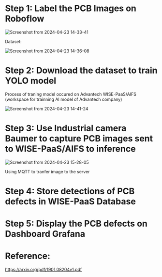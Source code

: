 # Step 1: Label the PCB Images on Roboflow

![Screenshot from 2024-04-23 14-33-41](https://github.com/Duc0509Ngo/PCB-defects-detection/assets/97351010/695850c6-76bc-4a5c-a81d-703d89826aeb)

Dataset:

![Screenshot from 2024-04-23 14-36-08](https://github.com/Duc0509Ngo/PCB-defects-detection/assets/97351010/f2a6acb9-adc0-4993-9278-f3b330add90a)

# Step 2: Download the dataset to train YOLO model
Process of traning model occured on Advantech WISE-PaaS/AIFS (workspace for trainning AI model of Advantech company)

 ![Screenshot from 2024-04-23 14-41-24](https://github.com/Duc0509Ngo/PCB-defects-detection/assets/97351010/4389b26e-49a1-49e1-ae6e-38eb754db4cf)
 
# Step 3: Use Industrial camera Baumer to capture PCB images sent to WISE-PaaS/AIFS to inference

![Screenshot from 2024-04-23 15-28-05](https://github.com/Duc0509Ngo/PCB-defects-detection/assets/97351010/60e8d565-75e1-4c2f-9cac-f11544252fe5)

Using MQTT to tranfer image to the server

# Step 4: Store detections of PCB defects in WISE-PaaS Database

# Step 5: Display the PCB defects on Dashboard Grafana

# Reference:

https://arxiv.org/pdf/1901.08204v1.pdf
